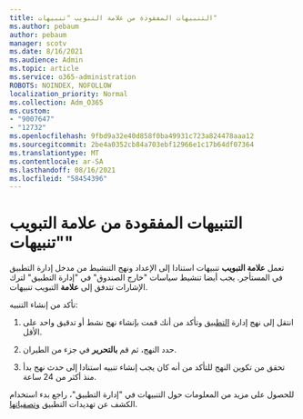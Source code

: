 ```yaml
---
title: التنبيهات المفقودة من علامة التبويب "تنبيهات"
ms.author: pebaum
author: pebaum
manager: scotv
ms.date: 8/16/2021
ms.audience: Admin
ms.topic: article
ms.service: o365-administration
ROBOTS: NOINDEX, NOFOLLOW
localization_priority: Normal
ms.collection: Adm_O365
ms.custom:
- "9007647"
- "12732"
ms.openlocfilehash: 9fbd9a32e40d858f0ba49931c723a824478aaa12
ms.sourcegitcommit: 2be4a0352cb84a703ebf12966e1c17b64df07364
ms.translationtype: MT
ms.contentlocale: ar-SA
ms.lasthandoff: 08/16/2021
ms.locfileid: "58454396"
---
```

# <a name="alerts-missing-from-alerts-tab"></a>التنبيهات المفقودة من علامة التبويب "تنبيهات"

تعمل **علامة التبويب** تنبيهات استنادا إلى الإعداد ونهج التنشيط من مدخل إدارة التطبيق في المستأجر. يجب أيضا تنشيط سياسات "خارج الصندوق" في "إدارة التطبيق" لترك الإشارات تتدفق إلى **علامة** التبويب تنبيهات. 

تأكد من إنشاء التنبيه:

1. انتقل إلى نهج إدارة [التطبيق](https://compliance.microsoft.com/m365appprotection?viewid=policies) وتأكد من أنك قمت بإنشاء نهج نشط أو تدقيق واحد على الأقل.

1. حدد النهج، ثم قم **بالتحرير** في جزء من الطيران. 

1. تحقق من تكوين النهج للتأكد من أنه كان يجب إنشاء تنبيه استنادا إلى حدث نهج بدأ منذ أكثر من 24 ساعة.

للحصول على مزيد من المعلومات حول التنبيهات في "إدارة التطبيق"، راجع بدء استخدام الكشف عن تهديدات التطبيق [وتصفياتها](https://docs.microsoft.com/microsoft-365/compliance/app-governance-detect-remediate-get-started).